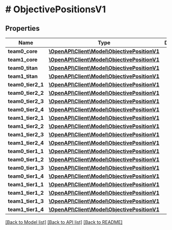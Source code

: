 # # ObjectivePositionsV1

## Properties

Name | Type | Description | Notes
------------ | ------------- | ------------- | -------------
**team0_core** | [**\OpenAPI\Client\Model\ObjectivePositionV1**](ObjectivePositionV1.md) |  |
**team1_core** | [**\OpenAPI\Client\Model\ObjectivePositionV1**](ObjectivePositionV1.md) |  |
**team0_titan** | [**\OpenAPI\Client\Model\ObjectivePositionV1**](ObjectivePositionV1.md) |  |
**team1_titan** | [**\OpenAPI\Client\Model\ObjectivePositionV1**](ObjectivePositionV1.md) |  |
**team0_tier2_1** | [**\OpenAPI\Client\Model\ObjectivePositionV1**](ObjectivePositionV1.md) |  |
**team0_tier2_2** | [**\OpenAPI\Client\Model\ObjectivePositionV1**](ObjectivePositionV1.md) |  | [optional]
**team0_tier2_3** | [**\OpenAPI\Client\Model\ObjectivePositionV1**](ObjectivePositionV1.md) |  |
**team0_tier2_4** | [**\OpenAPI\Client\Model\ObjectivePositionV1**](ObjectivePositionV1.md) |  |
**team1_tier2_1** | [**\OpenAPI\Client\Model\ObjectivePositionV1**](ObjectivePositionV1.md) |  |
**team1_tier2_2** | [**\OpenAPI\Client\Model\ObjectivePositionV1**](ObjectivePositionV1.md) |  | [optional]
**team1_tier2_3** | [**\OpenAPI\Client\Model\ObjectivePositionV1**](ObjectivePositionV1.md) |  |
**team1_tier2_4** | [**\OpenAPI\Client\Model\ObjectivePositionV1**](ObjectivePositionV1.md) |  |
**team0_tier1_1** | [**\OpenAPI\Client\Model\ObjectivePositionV1**](ObjectivePositionV1.md) |  |
**team0_tier1_2** | [**\OpenAPI\Client\Model\ObjectivePositionV1**](ObjectivePositionV1.md) |  | [optional]
**team0_tier1_3** | [**\OpenAPI\Client\Model\ObjectivePositionV1**](ObjectivePositionV1.md) |  |
**team0_tier1_4** | [**\OpenAPI\Client\Model\ObjectivePositionV1**](ObjectivePositionV1.md) |  |
**team1_tier1_1** | [**\OpenAPI\Client\Model\ObjectivePositionV1**](ObjectivePositionV1.md) |  |
**team1_tier1_2** | [**\OpenAPI\Client\Model\ObjectivePositionV1**](ObjectivePositionV1.md) |  | [optional]
**team1_tier1_3** | [**\OpenAPI\Client\Model\ObjectivePositionV1**](ObjectivePositionV1.md) |  |
**team1_tier1_4** | [**\OpenAPI\Client\Model\ObjectivePositionV1**](ObjectivePositionV1.md) |  |

[[Back to Model list]](../../README.md#models) [[Back to API list]](../../README.md#endpoints) [[Back to README]](../../README.md)
